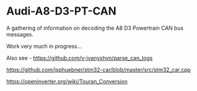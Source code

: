 # Audi-A8-D3-PT-CAN
A gathering of information on decoding the A8 D3 Powertrain CAN bus messages.

Work very much in progress...


Also see -
https://github.com/v-ivanyshyn/parse_can_logs

https://github.com/jsphuebner/stm32-car/blob/master/src/stm32_car.cpp

https://openinverter.org/wiki/Touran_Conversion

